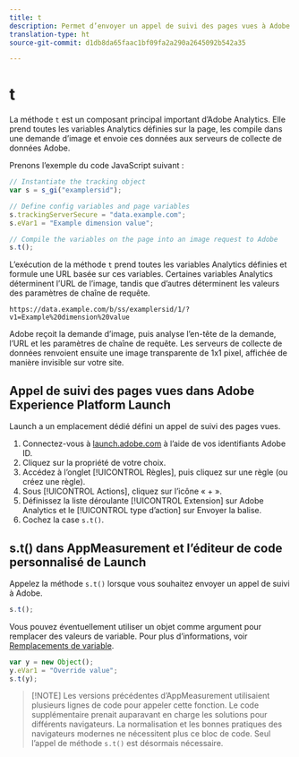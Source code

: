 ```yaml
---
title: t
description: Permet d’envoyer un appel de suivi des pages vues à Adobe.
translation-type: ht
source-git-commit: d1db8da65faac1bf09fa2a290a2645092b542a35

---
```



# t

La méthode `t` est un composant principal important d’Adobe Analytics. Elle prend toutes les variables Analytics définies sur la page, les compile dans une demande d’image et envoie ces données aux serveurs de collecte de données Adobe.

Prenons l’exemple du code JavaScript suivant :

```js
// Instantiate the tracking object
var s = s_gi("examplersid");

// Define config variables and page variables
s.trackingServerSecure = "data.example.com";
s.eVar1 = "Example dimension value";

// Compile the variables on the page into an image request to Adobe
s.t();
```

L’exécution de la méthode `t` prend toutes les variables Analytics définies et formule une URL basée sur ces variables. Certaines variables Analytics déterminent l’URL de l’image, tandis que d’autres déterminent les valeurs des paramètres de chaîne de requête.

```text
https://data.example.com/b/ss/examplersid/1/?v1=Example%20dimension%20value
```

Adobe reçoit la demande d’image, puis analyse l’en-tête de la demande, l’URL et les paramètres de chaîne de requête. Les serveurs de collecte de données renvoient ensuite une image transparente de 1x1 pixel, affichée de manière invisible sur votre site.

## Appel de suivi des pages vues dans Adobe Experience Platform Launch

Launch a un emplacement dédié défini un appel de suivi des pages vues.

1. Connectez-vous à [launch.adobe.com](https://launch.adobe.com) à l’aide de vos identifiants Adobe ID.
2. Cliquez sur la propriété de votre choix.
3. Accédez à l’onglet [!UICONTROL Règles], puis cliquez sur une règle (ou créez une règle).
4. Sous [!UICONTROL Actions], cliquez sur l’icône « + ».
5. Définissez la liste déroulante [!UICONTROL Extension] sur Adobe Analytics et le [!UICONTROL type d’action] sur Envoyer la balise.
6. Cochez la case `s.t()`.

## s.t() dans AppMeasurement et l’éditeur de code personnalisé de Launch

Appelez la méthode `s.t()` lorsque vous souhaitez envoyer un appel de suivi à Adobe.

```js
s.t();
```

Vous pouvez éventuellement utiliser un objet comme argument pour remplacer des valeurs de variable. Pour plus d’informations, voir [Remplacements de variable](../../js/overrides.md).

```js
var y = new Object();
y.eVar1 = "Override value";
s.t(y);
```

> [!NOTE] Les versions précédentes d’AppMeasurement utilisaient plusieurs lignes de code pour appeler cette fonction. Le code supplémentaire prenait auparavant en charge les solutions pour différents navigateurs. La normalisation et les bonnes pratiques des navigateurs modernes ne nécessitent plus ce bloc de code. Seul l’appel de méthode `s.t()` est désormais nécessaire.
